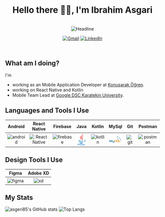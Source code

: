 <h1 align="center">Hello there 👋🏻, I'm Ibrahim Asgari </h1>

<br/>

<div align=center>
  <img src="https://readme-typing-svg.herokuapp.com?size=32&duration=3000&background=8D2FD600&center=true&vCenter=true&lines=I+am+Software+Engineer" alt="Headline" />
</div>

<p align="center">
  <a href="iasgeri456@gmail.com"><img src="https://img.icons8.com/bubbles/75/000000/gmail.png" alt="Gmail"/></a>
	<a href="https://www.linkedin.com/in/ibrahim-asgari-/"><img src="https://img.icons8.com/bubbles/75/000000/linkedin.png" alt="LinkedIn"/></a>
</p>

<br/>

<h2 align="left">What am I doing?</h2>

I'm
* working as an Mobile Application Developer at [Konuşarak Öğren](https://www.konusarakogren.com/).
* working on React Native and Kotlin
* Mobile Team Lead at [Google DSC Karatekin University](https://www.linkedin.com/company/dsckaratekin/).


<h2 align="left">Languages and Tools I Use</h2>

| Android | React Native | Firebase | Java | Kotlin |  MySql | Git | Postman |   
| :-: | :-: | :-: | :-: | :-: | :-: | :-: | :-: |
|<img align="center" src="https://developer.android.com/images/logos/android.svg" alt="android" width="40" height="40"/>|<img align="center" src="https://cdn.worldvectorlogo.com/logos/react-native-1.svg" alt="React Native" width="40" height="40"/>|<img align="center" src="https://www.vectorlogo.zone/logos/firebase/firebase-icon.svg" alt="firebase" width="40" height="40"/>|<img align="center" src="https://raw.githubusercontent.com/devicons/devicon/master/icons/java/java-original.svg" alt="java" width="40" height="40"/>|<img align="center" src="https://www.vectorlogo.zone/logos/kotlinlang/kotlinlang-icon.svg" alt="kotlin" width="40" height="40"/>|<img align="center" src="https://raw.githubusercontent.com/devicons/devicon/master/icons/mysql/mysql-original-wordmark.svg" alt="mysql" width="40" height="40"/>|<img align="center" src="https://www.vectorlogo.zone/logos/git-scm/git-scm-icon.svg" alt="git" width="40" height="40"/>|<img align="center" src="https://www.vectorlogo.zone/logos/getpostman/getpostman-icon.svg" alt="postman" width="40" height="40"/>|

<h2 align="left">Design Tools I Use</h2>

| Figma | Adobe XD |
| :-: | :-: |
|<img align="center" src="https://www.vectorlogo.zone/logos/figma/figma-icon.svg" alt="figma" width="40" height="40"/>|<img align="center" src="https://cdn.worldvectorlogo.com/logos/adobe-xd.svg" alt="xd" width="40" height="40"/>|

<h2 align="left">My Stats</h2>

![asgeri85's GitHub stats](https://github-readme-stats.vercel.app/api?username=asgeri85&show_icons=true&theme=react&hide=stars&count_private=true)
![Top Langs](https://github-readme-stats.vercel.app/api/top-langs/?username=asgeri85&layout=compact&theme=react&hide=html)
<!--
**asgeri85/asgeri85** is a ✨ _special_ ✨ repository because its `README.md` (this file) appears on your GitHub profile.

Here are some ideas to get you started:

- 🔭 I’m currently working on ...
- 🌱 I’m currently learning ...
- 👯 I’m looking to collaborate on ...
- 🤔 I’m looking for help with ...
- 💬 Ask me about ...
- 📫 How to reach me: ...
- 😄 Pronouns: ...
- ⚡ Fun fact: ...
-->
